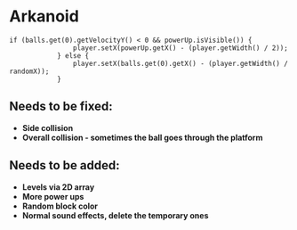 # Arkanoid

```
if (balls.get(0).getVelocityY() < 0 && powerUp.isVisible()) {
                player.setX(powerUp.getX() - (player.getWidth() / 2));
            } else {
                player.setX(balls.get(0).getX() - (player.getWidth() / randomX));
            }
   ```

## Needs to be fixed:
- **Side collision**
- **Overall collision - sometimes the ball goes through the platform**

## Needs to be added:
- **Levels via 2D array**
- **More power ups**
- **Random block color**
- **Normal sound effects, delete the temporary ones**

